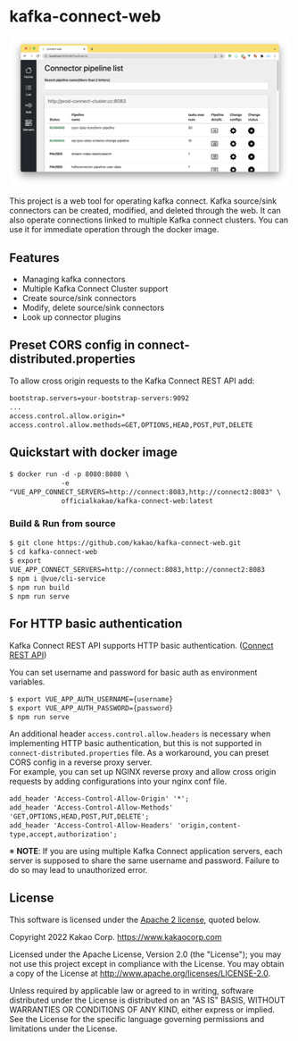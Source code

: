 # kafka-connect-web

![screenshot](screenshot.png)

This project is a web tool for operating kafka connect. 
Kafka source/sink connectors can be created, modified, and deleted through the web. 
It can also operate connections linked to multiple Kafka connect clusters. 
You can use it for immediate operation through the docker image.

## Features

- Managing kafka connectors
- Multiple Kafka Connect Cluster support
- Create source/sink connectors
- Modify, delete source/sink connectors
- Look up connector plugins

## Preset CORS config in connect-distributed.properties

To allow cross origin requests to the Kafka Connect REST API add:

```
bootstrap.servers=your-bootstrap-servers:9092
...
access.control.allow.origin=*
access.control.allow.methods=GET,OPTIONS,HEAD,POST,PUT,DELETE
```

## Quickstart with docker image

```
$ docker run -d -p 8080:8080 \
             -e "VUE_APP_CONNECT_SERVERS=http://connect:8083,http://connect2:8083" \
             officialkakao/kafka-connect-web:latest
```

### Build & Run from source

```
$ git clone https://github.com/kakao/kafka-connect-web.git
$ cd kafka-connect-web
$ export VUE_APP_CONNECT_SERVERS=http://connect:8083,http://connect2:8083
$ npm i @vue/cli-service
$ npm run build
$ npm run serve
```

## For HTTP basic authentication
Kafka Connect REST API supports HTTP basic authentication. ([Connect REST API](https://docs.confluent.io/platform/current/security/basic-auth.html#kconnect-rest-api))

You can set username and password for basic auth as environment variables.
```
$ export VUE_APP_AUTH_USERNAME={username}
$ export VUE_APP_AUTH_PASSWORD={password}
$ npm run serve
```

An additional header `access.control.allow.headers` is necessary when implementing HTTP basic authentication, but this is not supported in `connect-distributed.properties` file. As a workaround, you can preset CORS config in a reverse proxy server.  
For example, you can set up NGINX reverse proxy and allow cross origin requests by adding configurations into your nginx conf file.
```
add_header 'Access-Control-Allow-Origin' '*';
add_header 'Access-Control-Allow-Methods' 'GET,OPTIONS,HEAD,POST,PUT,DELETE';
add_header 'Access-Control-Allow-Headers' 'origin,content-type,accept,authorization';
```
※ **NOTE**: If you are using multiple Kafka Connect application servers, each server is supposed to share the same username and password.
Failure to do so may lead to unauthorized error.

## License

This software is licensed under the [Apache 2 license](LICENSE), quoted below.

Copyright 2022 Kakao Corp. <https://www.kakaocorp.com>

Licensed under the Apache License, Version 2.0 (the "License"); you may not
use this project except in compliance with the License. You may obtain a copy
of the License at http://www.apache.org/licenses/LICENSE-2.0.

Unless required by applicable law or agreed to in writing, software
distributed under the License is distributed on an "AS IS" BASIS, WITHOUT
WARRANTIES OR CONDITIONS OF ANY KIND, either express or implied. See the
License for the specific language governing permissions and limitations under
the License.
